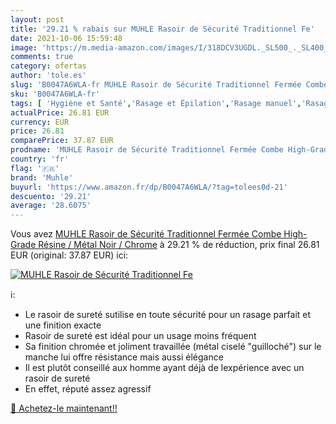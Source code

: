 ```yaml
---
layout: post
title: '29.21 % rabais sur MUHLE Rasoir de Sécurité Traditionnel Fe'
date: 2021-10-06 15:59:48
image: 'https://m.media-amazon.com/images/I/318DCV3UGDL._SL500_._SL400_.jpg'
comments: true
category: ofertas
author: 'tole.es'
slug: 'B0047A6WLA-fr MUHLE Rasoir de Sécurité Traditionnel Fermée Combe High-...'
sku: 'B0047A6WLA-fr'
tags: [ 'Hygiène et Santé','Rasage et Épilation','Rasage manuel','Rasage manuel homme','Rasoirs manuels homme','muhle', ]
actualPrice: 26.81 EUR
currency: EUR
price: 26.81
comparePrice: 37.87 EUR
prodname: 'MUHLE Rasoir de Sécurité Traditionnel Fermée Combe High-Grade Résine / Métal Noir / Chrome'
country: 'fr'
flag: '🇫🇷'
brand: 'Muhle'
buyurl: 'https://www.amazon.fr/dp/B0047A6WLA/?tag=tolees0d-21'
descuento: '29.21'
average: '28.6075'
---
```


Vous avez [MUHLE Rasoir de Sécurité Traditionnel Fermée Combe High-Grade Résine / Métal Noir / Chrome](https://www.amazon.fr/dp/B0047A6WLA/?tag=tolees0d-21)  à  29.21 % de réduction, prix final  26.81 EUR (original: 37.87 EUR) ici:

[![MUHLE Rasoir de Sécurité Traditionnel Fe](https://m.media-amazon.com/images/I/318DCV3UGDL._SL500_._SL400_.jpg)](https://www.amazon.fr/dp/B0047A6WLA/?tag=tolees0d-21)

ℹ️:

- Le rasoir de sureté sutilise en toute sécurité pour un rasage parfait et une finition exacte
- Rasoir de sureté est idéal pour un usage moins fréquent
- Sa finition chromée et joliment travaillée (métal ciselé "guilloché") sur le manche lui offre résistance mais aussi élégance
- Il est plutôt conseillé aux homme ayant déjà de lexpérience avec un rasoir de sureté
- En effet, réputé assez agressif

[🛒 Achetez-le maintenant!!](https://www.amazon.fr/dp/B0047A6WLA/?tag=tolees0d-21)
